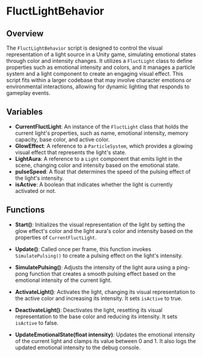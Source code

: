 # FluctLightBehavior

## Overview
The `FluctLightBehavior` script is designed to control the visual representation of a light source in a Unity game, simulating emotional states through color and intensity changes. It utilizes a `FluctLight` class to define properties such as emotional intensity and colors, and it manages a particle system and a light component to create an engaging visual effect. This script fits within a larger codebase that may involve character emotions or environmental interactions, allowing for dynamic lighting that responds to gameplay events.

## Variables
- **CurrentFluctLight**: An instance of the `FluctLight` class that holds the current light's properties, such as name, emotional intensity, memory capacity, base color, and active color.
- **GlowEffect**: A reference to a `ParticleSystem`, which provides a glowing visual effect that represents the light's state.
- **LightAura**: A reference to a `Light` component that emits light in the scene, changing color and intensity based on the emotional state.
- **pulseSpeed**: A float that determines the speed of the pulsing effect of the light's intensity.
- **isActive**: A boolean that indicates whether the light is currently activated or not.

## Functions
- **Start()**: Initializes the visual representation of the light by setting the glow effect's color and the light aura's color and intensity based on the properties of `CurrentFluctLight`.
  
- **Update()**: Called once per frame, this function invokes `SimulatePulsing()` to create a pulsing effect on the light's intensity.

- **SimulatePulsing()**: Adjusts the intensity of the light aura using a ping-pong function that creates a smooth pulsing effect based on the emotional intensity of the current light.

- **ActivateLight()**: Activates the light, changing its visual representation to the active color and increasing its intensity. It sets `isActive` to true.

- **DeactivateLight()**: Deactivates the light, resetting its visual representation to the base color and reducing its intensity. It sets `isActive` to false.

- **UpdateEmotionalState(float intensity)**: Updates the emotional intensity of the current light and clamps its value between 0 and 1. It also logs the updated emotional intensity to the debug console.